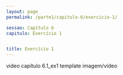 ```yaml
---
layout: page
permalink: /parte1/capitulo-6/exercicio-1/

sessao: Capítulo 6
capitulo: Exercício 1


title: Exercício 1
---
```


video capítulo 6.1_ex1
template imagem/vídeo
